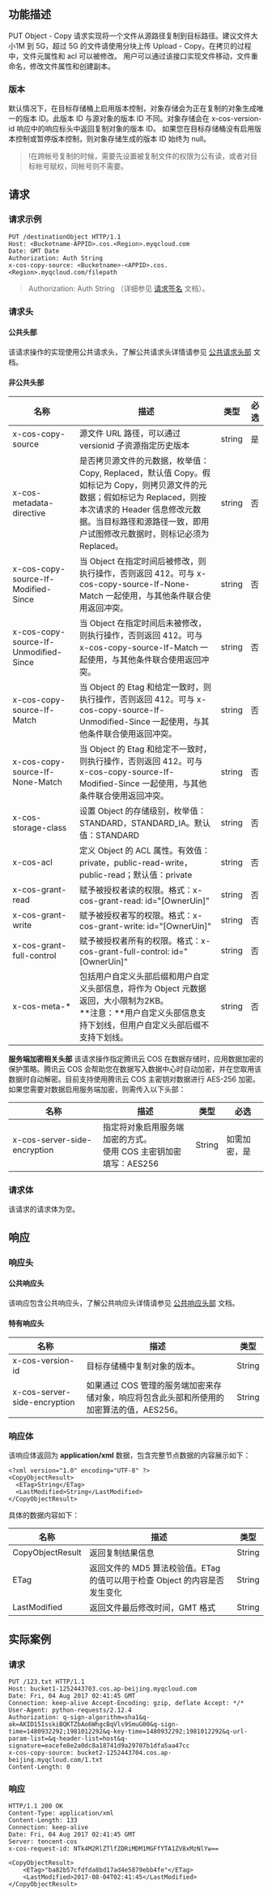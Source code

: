 ## 功能描述
PUT Object - Copy  请求实现将一个文件从源路径复制到目标路径。建议文件大小1M 到 5G，超过 5G 的文件请使用分块上传 Upload - Copy。在拷贝的过程中，文件元属性和 acl 可以被修改。
用户可以通过该接口实现文件移动，文件重命名，修改文件属性和创建副本。

### 版本

默认情况下，在目标存储桶上启用版本控制，对象存储会为正在复制的对象生成唯一的版本 ID。此版本 ID 与源对象的版本 ID 不同。对象存储会在 x-cos-version-id 响应中的响应标头中返回复制对象的版本 ID。
如果您在目标存储桶没有启用版本控制或暂停版本控制，则对象存储生成的版本 ID 始终为 null。

>!在跨帐号复制的时候，需要先设置被复制文件的权限为公有读，或者对目标帐号赋权，同帐号则不需要。

## 请求
### 请求示例

```shell
PUT /destinationObject HTTP/1.1
Host: <Bucketname-APPID>.cos.<Region>.myqcloud.com
Date: GMT Date
Authorization: Auth String
x-cos-copy-source: <Bucketname>-<APPID>.cos.<Region>.myqcloud.com/filepath
```

> Authorization: Auth String （详细参见 [请求签名](https://cloud.tencent.com/document/product/436/7778) 文档）。


### 请求头

#### 公共头部

该请求操作的实现使用公共请求头，了解公共请求头详情请参见 [公共请求头部](https://cloud.tencent.com/document/product/436/7728) 文档。

#### 非公共头部

名称|描述|类型|必选
---|---|---|---
x-cos-copy-source|源文件 URL 路径，可以通过 versionid 子资源指定历史版本|string|是
x-cos-metadata-directive|是否拷贝源文件的元数据，枚举值：Copy, Replaced，默认值 Copy。假如标记为 Copy，则拷贝源文件的元数据；假如标记为 Replaced，则按本次请求的 Header 信息修改元数据。当目标路径和源路径一致，即用户试图修改元数据时，则标记必须为 Replaced。|string|否
x-cos-copy-source-If-Modified-Since|当 Object 在指定时间后被修改，则执行操作，否则返回 412。可与 x-cos-copy-source-If-None-Match 一起使用，与其他条件联合使用返回冲突。|string|否
x-cos-copy-source-If-Unmodified-Since|当 Object 在指定时间后未被修改，则执行操作，否则返回 412。可与 x-cos-copy-source-If-Match 一起使用，与其他条件联合使用返回冲突。|string|否
x-cos-copy-source-If-Match|当 Object 的 Etag 和给定一致时，则执行操作，否则返回 412。可与 x-cos-copy-source-If-Unmodified-Since 一起使用，与其他条件联合使用返回冲突。|string|否
x-cos-copy-source-If-None-Match|当 Object 的 Etag 和给定不一致时，则执行操作，否则返回 412。可与 x-cos-copy-source-If-Modified-Since 一起使用，与其他条件联合使用返回冲突。|string|否
x-cos-storage-class|设置 Object 的存储级别，枚举值：STANDARD，STANDARD_IA。默认值：STANDARD|string|否
x-cos-acl|定义 Object 的 ACL 属性。有效值：private，public-read-write，public-read；默认值：private|string|否
x-cos-grant-read|赋予被授权者读的权限。格式：x-cos-grant-read: id="[OwnerUin]"|string|否
x-cos-grant-write|赋予被授权者写的权限。格式：x-cos-grant-write: id="[OwnerUin]"|string|否
x-cos-grant-full-control|赋予被授权者所有的权限。格式：x-cos-grant-full-control: id="[OwnerUin]"|string|否
x-cos-meta-\*|包括用户自定义头部后缀和用户自定义头部信息，将作为 Object 元数据返回，大小限制为2KB。<br>**注意：**用户自定义头部信息支持下划线，但用户自定义头部后缀不支持下划线。|string|否


**服务端加密相关头部**
该请求操作指定腾讯云 COS 在数据存储时，应用数据加密的保护策略。腾讯云 COS 会帮助您在数据写入数据中心时自动加密，并在您取用该数据时自动解密。目前支持使用腾讯云 COS 主密钥对数据进行 AES-256 加密。如果您需要对数据启用服务端加密，则需传入以下头部：

| 名称         | 描述          | 类型     | 必选     |
| --------- | ---------- | ------ | ------ |
| x-cos-server-side-encryption | 指定将对象启用服务端加密的方式。<br/>使用 COS 主密钥加密填写：AES256 | String | 如需加密，是 |

### 请求体
该请求的请求体为空。

## 响应
### 响应头

#### 公共响应头

该响应包含公共响应头，了解公共响应头详情请参见 [公共响应头部](https://cloud.tencent.com/document/product/436/7729) 文档。

#### 特有响应头

| 名称         | 描述          | 类型     |
| --------- | ---------- | ------ |
|x-cos-version-id|目标存储桶中复制对象的版本。|String|
| x-cos-server-side-encryption | 如果通过 COS 管理的服务端加密来存储对象，响应将包含此头部和所使用的加密算法的值，AES256。 | String |

### 响应体
该响应体返回为 **application/xml** 数据，包含完整节点数据的内容展示如下：

```shell
<?xml version="1.0" encoding="UTF-8" ?>
<CopyObjectResult>
  <ETag>String</ETag>
  <LastModified>String</LastModified>
</CopyObjectResult>
```
具体的数据内容如下：

| 名称               | 描述                                       | 类型     |
| ---------------- | ---------------------------------------- | ------ |
| CopyObjectResult | 返回复制结果信息                                 | String |
| ETag             | 返回文件的 MD5 算法校验值。ETag 的值可以用于检查 Object 的内容是否发生变化 | String |
| LastModified     | 返回文件最后修改时间，GMT 格式                        | String |


## 实际案例

### 请求

```shell
PUT /123.txt HTTP/1.1
Host: bucket1-1252443703.cos.ap-beijing.myqcloud.com
Date: Fri, 04 Aug 2017 02:41:45 GMT
Connection: keep-alive Accept-Encoding: gzip, deflate Accept: */*
User-Agent: python-requests/2.12.4
Authorization: q-sign-algorithm=sha1&q-ak=AKID15IsskiBQKTZbAo6WhgcBqVls9SmuG00&q-sign-time=1480932292;1981012292&q-key-time=1480932292;1981012292&q-url-param-list=&q-header-list=host&q-signature=eacefe8e2a0dc8a18741d9a29707b1dfa5aa47cc
x-cos-copy-source: bucket2-1252443704.cos.ap-beijing.myqcloud.com/1.txt
Content-Length: 0
```

### 响应

```shell
HTTP/1.1 200 OK
Content-Type: application/xml
Content-Length: 133
Connection: keep-alive
Date: Fri, 04 Aug 2017 02:41:45 GMT
Server: tencent-cos
x-cos-request-id: NTk4M2RlZTlfZDRiMDM1MGFfYTA1ZV8xMzNlYw==

<CopyObjectResult>
    <ETag>"ba82b57cfdfda8bd17ad4e5879ebb4fe"</ETag>
    <LastModified>2017-08-04T02:41:45</LastModified>
</CopyObjectResult>
```


